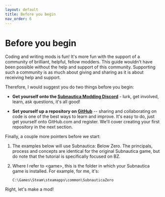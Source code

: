 ```yaml
---
layout: default
title: Before you begin
nav_order: 6
---
```


# Before you begin

Coding and writing mods is fun! It's more fun with the support of a community of brilliant, helpful, fellow modders. This guide wouldn't have been possible without the help and support of this community. Supporting such a community is as much about giving and sharing as it is about receiving help and support.

Therefore, I would suggest you do two things before you begin:

-   **Get yourself onto the [Subnautica Modding Discord](https://discord.gg/srQXTPKA)** - lurk, get involved, learn, ask questions, it's all good!

-   **Set yourself up a repository on [GitHub](https://github.com/)** -- sharing and collaborating on code is one of the best ways to learn and improve. It's easy to do, just get yourself onto GitHub.com and register. We'll cover creating your first repository in the next section.

Finally, a couple more pointers before we start:

1. The examples below will use Subnautica: Below Zero. The principals, process and concepts are identical for the original Subnautica game, but do note that the tutorial is specifically focused on BZ.

2. Where I refer to \<game>, this is the folder in which your Subnautica game is installed. For example, for me, it's: 

   `C:\Games\Steam\steamapps\common\SubnauticaZero`

Right, let's make a mod!

